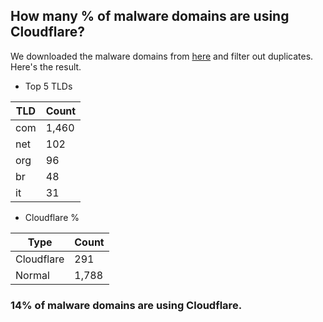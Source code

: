 ## How many % of malware domains are using Cloudflare?


We downloaded the malware domains from [here](https://urlhaus.abuse.ch) and filter out duplicates.
Here's the result.


[//]: # (start replacement)


- Top 5 TLDs

| TLD | Count |
| --- | --- |
| com | 1,460 |
| net | 102 |
| org | 96 |
| br | 48 |
| it | 31 |


- Cloudflare %

| Type | Count |
| --- | --- |
| Cloudflare | 291 |
| Normal | 1,788 |


### 14% of malware domains are using Cloudflare.